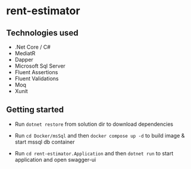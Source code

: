 # rent-estimator

## Technologies used

- .Net Core / C#
- MediatR
- Dapper
- Microsoft Sql Server
- Fluent Assertions
- Fluent Validations
- Moq
- Xunit


## Getting started
 - Run `dotnet restore` from solution dir to download dependencies


 - Run `cd Docker/msSql` and then `docker compose up -d` to build image & start mssql db container
 

 - Run `cd rent-estimator.Application` and then `dotnet run` to start application and open swagger-ui